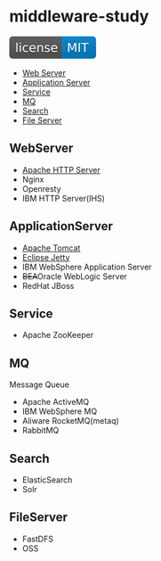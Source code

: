 # middleware-study

[![License](svg/license-MIT-blue.svg)](LICENSE)


- [Web Server](#webserver)
- [Application Server](#applicationserver)
- [Service](#service)
- [MQ](#mq)
- [Search](#search)
- [File Server](#fileserver)

## WebServer

- [Apache HTTP Server](webServer/httpd/httpd.md)
- Nginx
- Openresty
- IBM HTTP Server(IHS)


## ApplicationServer

- [Apache Tomcat](applicationServer/tomcat/Tomcat.md)
- [Eclipse Jetty](applicationServer/jetty/Jetty.md)
- IBM WebSphere Application Server
- ~~BEA~~Oracle WebLogic Server
- RedHat JBoss

## Service

- Apache ZooKeeper

## MQ
Message Queue

- Apache ActiveMQ
- IBM WebSphere MQ
- Aliware RocketMQ(metaq)
- RabbitMQ

## Search

- ElasticSearch
- Solr

## FileServer

- FastDFS
- OSS